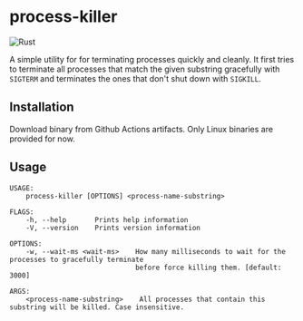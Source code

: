# process-killer

![Rust](https://github.com/nygrenh/process-killer/workflows/Rust/badge.svg)

A simple utility for for terminating processes quickly and cleanly. It first tries to terminate all processes that match the given substring gracefully with `SIGTERM` and terminates the ones that don't shut down with `SIGKILL`.

## Installation

Download binary from Github Actions artifacts. Only Linux binaries are provided for now.

## Usage

```
USAGE:
    process-killer [OPTIONS] <process-name-substring>

FLAGS:
    -h, --help       Prints help information
    -V, --version    Prints version information

OPTIONS:
    -w, --wait-ms <wait-ms>    How many milliseconds to wait for the processes to gracefully terminate
                               before force killing them. [default: 3000]

ARGS:
    <process-name-substring>    All processes that contain this substring will be killed. Case insensitive.
```
